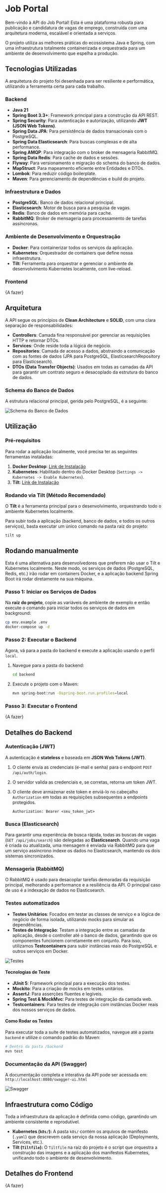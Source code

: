 # Job Portal

Bem-vindo à API do Job Portal! Esta é uma plataforma robusta para publicação e candidatura de vagas de emprego, construída com uma arquitetura moderna, escalável e orientada a serviços.

O projeto utiliza as melhores práticas do ecossistema Java e Spring, com uma infraestrutura totalmente containerizada e orquestrada para um ambiente de desenvolvimento que espelha a produção.

## Tecnologias Utilizadas

A arquitetura do projeto foi desenhada para ser resiliente e performática, utilizando a ferramenta certa para cada trabalho.

### Backend

* **Java 21**
* **Spring Boot 3.3+**: Framework principal para a construção da API REST.
* **Spring Security**: Para autenticação e autorização, utilizando **JWT (JSON Web Tokens)**.
* **Spring Data JPA**: Para persistência de dados transacionais com o PostgreSQL.
* **Spring Data Elasticsearch**: Para buscas complexas e de alta performance.
* **Spring AMQP**: Para integração com o broker de mensageria RabbitMQ.
* **Spring Data Redis**: Para cache de dados e sessões.
* **Flyway**: Para versionamento e migração do schema do banco de dados.
* **MapStruct**: Para mapeamento eficiente entre Entidades e DTOs.
* **Lombok**: Para reduzir código boilerplate.
* **Maven**: Para gerenciamento de dependências e build do projeto.

### Infraestrutura e Dados

* **PostgreSQL**: Banco de dados relacional principal.
* **Elasticsearch**: Motor de busca para a pesquisa de vagas.
* **Redis**: Banco de dados em memória para cache.
* **RabbitMQ**: Broker de mensageria para processamento de tarefas assíncronas.

### Ambiente de Desenvolvimento e Orquestração

* **Docker**: Para containerizar todos os serviços da aplicação.
* **Kubernetes**: Orquestrador de containers que define nossa infraestrutura.
* **Tilt**: Ferramenta para orquestrar e gerenciar o ambiente de desenvolvimento Kubernetes localmente, com live-reload.

### Frontend

{A fazer}

## Arquitetura

A API segue os princípios de **Clean Architecture** e **SOLID**, com uma clara separação de responsabilidades:

* **Controllers**: Camada fina responsável por gerenciar as requisições HTTP e retornar DTOs.
* **Services**: Onde reside toda a lógica de negócio.
* **Repositories**: Camada de acesso a dados, abstraindo a comunicação com as fontes de dados (JPA para PostgreSQL, ElasticsearchRepository para Elasticsearch).
* **DTOs (Data Transfer Objects)**: Usados em todas as camadas da API para garantir um contrato seguro e desacoplado da estrutura do banco de dados.

### Schema do Banco de Dados

A estrutura relacional principal, gerida pelo PostgreSQL, é a seguinte:

![Schema do Banco de Dados](readMeResources/jobportal-database-schema.png)

## Utilização

### Pré-requisitos

Para rodar a aplicação localmente, você precisa ter as seguintes ferramentas instaladas:

1. **Docker Desktop**: [Link de Instalação](https://www.docker.com/products/docker-desktop/)
2. **Kubernetes**: Habilitado dentro do Docker Desktop (`Settings -> Kubernetes -> Enable Kubernetes`).
3. **Tilt**: [Link de Instalação](https://docs.tilt.dev/install.html)

### Rodando via Tilt (Método Recomendado)

O **Tilt** é a ferramenta principal para o desenvolvimento, orquestrando todo o ambiente Kubernetes localmente.

Para subir toda a aplicação (backend, banco de dados, e todos os outros serviços), basta executar um único comando na pasta raíz do projeto:

```bash
tilt up
```

## Rodando manualmente

Esta é uma alternativa para desenvolvedores que preferem não usar o Tilt e Kubernetes localmente. Neste modo, os serviços de dados (PostgreSQL, Redis, etc.) irão rodar em containers Docker, e a aplicação backend Spring Boot irá rodar diretamente na sua máquina.

### Passo 1: Iniciar os Serviços de Dados

Na **raíz do projeto**, copie as variáveis de ambiente de exemplo e então execute o comando para iniciar todos os serviços de dados em background:

```bash
cp env.example .env
docker-compose up -d
```

### Passo 2: Executar o Backend

Agora, vá para a pasta do backend e execute a aplicação usando o perfil `local`.

1. Navegue para a pasta do backend:

    ```bash
    cd backend
    ```

2. Execute o projeto com o Maven:

    ```bash
    mvn spring-boot:run -Dspring-boot.run.profiles=local
    ```

### Passo 3: Executar o Frontend

{A fazer}

## Detalhes do Backend

### Autenticação (JWT)

A autenticação é **stateless** e baseada em **JSON Web Tokens (JWT)**.

1. O cliente envia as credenciais (e-mail e senha) para o endpoint `POST /api/auth/login`.
2. O servidor valida as credenciais e, se corretas, retorna um token JWT.
3. O cliente deve armazenar este token e enviá-lo no cabeçalho `Authorization` em todas as requisições subsequentes a endpoints protegidos.

    ```
    Authorization: Bearer <seu_token_jwt>
    ```

### Busca (Elasticsearch)

Para garantir uma experiência de busca rápida, todas as buscas de vagas (`GET /api/jobs/search`) são delegadas ao **Elasticsearch**. Quando uma vaga é criada ou atualizada, uma mensagem é enviada via RabbitMQ para que um serviço assíncrono indexe os dados no Elasticsearch, mantendo os dois sistemas sincronizados.

### Mensageria (RabbitMQ)

O RabbitMQ é usado para desacoplar tarefas demoradas da requisição principal, melhorando a performance e a resiliência da API. O principal caso de uso é a indexação de dados no Elasticsearch.

### Testes automatizados

* **Testes Unitários**: Focados em testar as classes de serviço e a lógica de negócio de forma isolada, utilizando mocks para simular as dependências.
* **Testes de Integração**: Testam a integração entre as camadas da aplicação, desde o controller até o banco de dados, garantindo que os componentes funcionem corretamente em conjunto. Para isso, utilizamos **Testcontainers** para subir instâncias reais do PostgreSQL e outros serviços em Docker.

![Testes](readMeResources/testes.png)

#### Tecnologias de Teste

* **JUnit 5**: Framework principal para a execução dos testes.
* **Mockito**: Para a criação de mocks em testes unitários.
* **AssertJ**: Para asserções fluentes e legíveis.
* **Spring Test & MockMvc**: Para testes de integração da camada web.
* **Testcontainers**: Para testes de integração com instâncias Docker reais dos nossos serviços de dados.

#### Como Rodar os Testes

Para executar toda a suíte de testes automatizados, navegue até a pasta `backend` e utilize o comando padrão do Maven:

```bash
# Dentro da pasta /backend
mvn test
```

### Documentação da API (Swagger)

A documentação completa e interativa da API pode ser acessada em:
`http://localhost:8080/swagger-ui.html`

![Swagger](readMeResources/swagger.png)

## Infraestrutura como Código

Toda a infraestrutura da aplicação é definida como código, garantindo um ambiente consistente e reprodutível.

* **Kubernetes (`k8s/`):** A pasta `k8s/` contém os arquivos de manifesto (`.yaml`) que descrevem cada serviço da nossa aplicação (Deployments, Services, etc.).
* **Tilt (`Tiltfile`):** O `Tiltfile` na raíz do projeto é o script que orquestra a construção das imagens e a aplicação dos manifestos Kubernetes, unificando todo o ambiente de desenvolvimento.

## Detalhes do Frontend

{A fazer}
